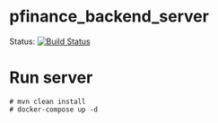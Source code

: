 # pfinance_backend_server
Status: [![Build Status](https://travis-ci.org/Sammers21/pfinance_backend_server.svg?branch=master)](https://travis-ci.org/Sammers21/pfinance_backend_server)

# Run server
```
# mvn clean install
# docker-compose up -d
```
